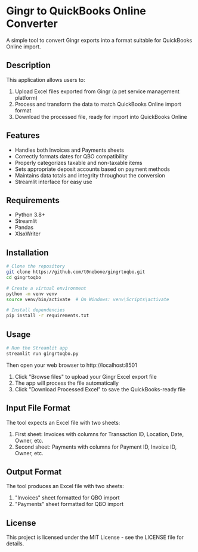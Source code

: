 # Gingr to QuickBooks Online Converter

A simple tool to convert Gingr exports into a format suitable for QuickBooks Online import.

## Description

This application allows users to:
1. Upload Excel files exported from Gingr (a pet service management platform)
2. Process and transform the data to match QuickBooks Online import format
3. Download the processed file, ready for import into QuickBooks Online

## Features

- Handles both Invoices and Payments sheets
- Correctly formats dates for QBO compatibility
- Properly categorizes taxable and non-taxable items
- Sets appropriate deposit accounts based on payment methods
- Maintains data totals and integrity throughout the conversion
- Streamlit interface for easy use

## Requirements

- Python 3.8+
- Streamlit
- Pandas
- XlsxWriter

## Installation

```bash
# Clone the repository
git clone https://github.com/t0nebone/gingrtoqbo.git
cd gingrtoqbo

# Create a virtual environment
python -m venv venv
source venv/bin/activate  # On Windows: venv\Scripts\activate

# Install dependencies
pip install -r requirements.txt
```

## Usage

```bash
# Run the Streamlit app
streamlit run gingrtoqbo.py
```

Then open your web browser to http://localhost:8501

1. Click "Browse files" to upload your Gingr Excel export file
2. The app will process the file automatically
3. Click "Download Processed Excel" to save the QuickBooks-ready file

## Input File Format

The tool expects an Excel file with two sheets:
1. First sheet: Invoices with columns for Transaction ID, Location, Date, Owner, etc.
2. Second sheet: Payments with columns for Payment ID, Invoice ID, Owner, etc.

## Output Format

The tool produces an Excel file with two sheets:
1. "Invoices" sheet formatted for QBO import
2. "Payments" sheet formatted for QBO import

## License

This project is licensed under the MIT License - see the LICENSE file for details.